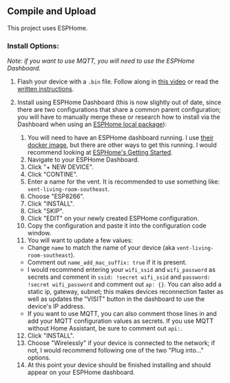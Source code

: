 ## Compile and Upload
This project uses ESPHome.

### Install Options:
  *Note: if you want to use MQTT, you will need to use the ESPHome Dashboard.*

1. Flash your device with a `.bin` file. Follow along in [this video](https://youtu.be/D073FX6kdh8?t=322) or read the [written instructions](/docs/COMPILE_AND_UPLOAD_WRITTEN.md).
 
2. Install using ESPHome Dashboard (this is now slightly out of date, since there are two configurations that share a common parent configuration; you will have to manually merge these or research how to install via the Dashboard when using an [ESPHome local package](https://esphome.io/guides/configuration-types.html#local-packages)):
    1. You will need to have an ESPHome dashboard running. I use [their docker image](https://hub.docker.com/r/esphome/esphome), but there are other ways to get this running. I would recommend looking at [ESPHome's Getting Started](https://esphome.io/).
    2. Navigate to your ESPHome Dashboard.
    3. Click "+ NEW DEVICE".
    4. Click "CONTINE".
    5. Enter a name for the vent. It is recommended to use something like: `vent-living-room-southeast`.
    6. Choose "ESP8266".
    7. Click "INSTALL".
    8. Click "SKIP".
    9. Click "EDIT" on your newly created ESPHome configuration.
    10. Copy the configuration and paste it into the configuration code window.
    11. You will want to update a few values:
      - Change `name` to match the name of your device (aka `vent-living-room-southeast`).
      - Comment out `name_add_mac_suffix: true` if it is present.
      - I would recommend entering your `wifi_ssid` and `wifi_password` as secrets and comment in `ssid: !secret wifi_ssid` and `password: !secret wifi_password` and comment out `ap: {}`. You can also add a static ip, gateway, subnet; this makes devices reconnection faster as well as updates the "VISIT" button in the dashboard to use the device's IP address.
      - If you want to use MQTT, you can also comment those lines in and add your MQTT configuration values as secrets. If you use MQTT without Home Assistant, be sure to comment out `api:`.
     12. Click "INSTALL".
     13. Choose "Wirelessly" if your device is connected to the network; if not, I would recommend following one of the two "Plug into..." options.
     14. At this point your device should be finished installing and should appear on your ESPHome dashboard.

